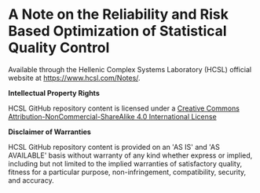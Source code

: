 # A Note on the Reliability and Risk Based Optimization of Statistical Quality Control
 
Available through the Hellenic Complex Systems Laboratory (HCSL) official website at https://www.hcsl.com/Notes/.

**Intellectual Property Rights**

HCSL GitHub repository content is licensed under a [Creative Commons Attribution-NonCommercial-ShareAlike 4.0 International License](https://creativecommons.org/licenses/by-nc-sa/4.0/)

**Disclaimer of Warranties**

HCSL GitHub repository content is provided on an 'AS IS' and 'AS AVAILABLE' basis without warranty of any kind whether express or implied, including but not limited to the implied warranties of satisfactory quality, fitness for a particular purpose, non-infringement, compatibility, security, and accuracy.